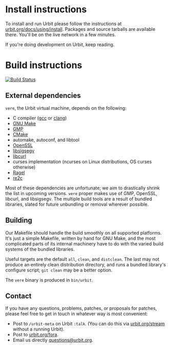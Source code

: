 # Install instructions

To install and run Urbit please follow the instructions at
[urbit.org/docs/using/install](http://urbit.org/docs/using/install).  Packages
and source tarballs are available there. You'll be on the live network in a few
minutes.

If you're doing development on Urbit, keep reading.

# Build instructions

[![Build Status](https://travis-ci.org/urbit/urbit.svg?branch=maint-0.4)](https://travis-ci.org/urbit/urbit)

## External dependencies

`vere`, the Urbit virtual machine, depends on the following:

- C compiler ([gcc](https://gcc.gnu.org) or [clang](http://clang.llvm.org))
- [GNU Make](https://www.gnu.org/software/make/)
- [GMP](https://gmplib.org)
- [CMake](https://cmake.org)
- automake, autoconf, and libtool
- [OpenSSL](https://www.openssl.org)
- [libsigsegv](https://www.gnu.org/software/libsigsegv/)
- [libcurl](https://curl.haxx.se/libcurl/)
- curses implementation (ncurses on Linux distributions, OS curses otherwise)
- [Ragel](https://www.colm.net/open-source/ragel/)
- [re2c](http://re2c.org)

Most of these dependencies are unfortunate; we aim to drastically shrink the
list in upcoming versions. `vere` proper makes use of GMP, OpenSSL, libcurl, and
libsigsegv. The multiple build tools are a result of bundled libraries, slated
for future unbundling or removal wherever possible.

## Building

Our Makefile should handle the build smoothly on all supported platforms. It's
just a simple Makefile, written by hand for GNU Make, and the most complicated
parts of its internal machinery have to do with the varied build systems of the
bundled libraries.

Useful targets are the default `all`, `clean`, and `distclean`. The last may not
produce an entirely clean distribution directory, and runs a bundled library's
configure script; `git clean` may be a better option.

The `vere` binary is produced in `bin/urbit`.

## Contact

If you have any questions, problems, patches, or proposals for patches, please
feel free to get in touch in whatever way is most convenient:

- Post to `/urbit-meta` on Urbit `:talk`.  (You can do this via
[urbit.org/stream](https://urbit.org/stream) without a running Urbit).
- Post to [urbit.org/fora](https://urbit.org/fora/).
- Email us directly [questions@urbit.org](mailto:questions@urbit.org).  
